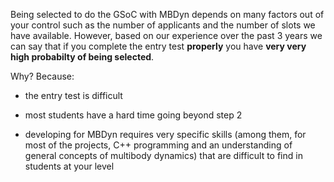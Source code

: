 Being selected to do the GSoC with MBDyn depends on many factors out of your control
such as the number of applicants and the number of slots we have available.
However, based on our experience over the past 3 years we can say that if you complete
the entry test **properly** you have **very very high probabilty of being selected**.

Why? Because:

- the entry test is difficult

- most students have a hard time going beyond step 2

- developing for MBDyn requires very specific skills (among them, for most of the projects, C++ programming and an understanding of general concepts of multibody dynamics) that are difficult to find in students at your level
